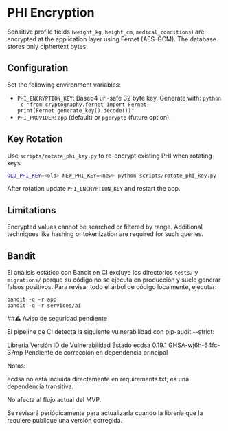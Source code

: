 # PHI Encryption

Sensitive profile fields (`weight_kg`, `height_cm`, `medical_conditions`) are
encrypted at the application layer using Fernet (AES-GCM). The database stores
only ciphertext bytes.

## Configuration

Set the following environment variables:

- `PHI_ENCRYPTION_KEY`: Base64 url-safe 32 byte key. Generate with:
  `python -c "from cryptography.fernet import Fernet; print(Fernet.generate_key().decode())"`
- `PHI_PROVIDER`: `app` (default) or `pgcrypto` (future option).

## Key Rotation

Use `scripts/rotate_phi_key.py` to re-encrypt existing PHI when rotating keys:

```bash
OLD_PHI_KEY=<old> NEW_PHI_KEY=<new> python scripts/rotate_phi_key.py
```

After rotation update `PHI_ENCRYPTION_KEY` and restart the app.

## Limitations

Encrypted values cannot be searched or filtered by range. Additional techniques
like hashing or tokenization are required for such queries.

## Bandit

El análisis estático con Bandit en CI excluye los directorios `tests/` y
`migrations/` porque su código no se ejecuta en producción y suele generar
falsos positivos. Para revisar todo el árbol de código localmente, ejecutar:

```
bandit -q -r app
bandit -q -r services/ai
```

##⚠ Aviso de seguridad pendiente

El pipeline de CI detecta la siguiente vulnerabilidad con pip-audit --strict:

Librería	Versión	ID de Vulnerabilidad	Estado
ecdsa	0.19.1	GHSA-wj6h-64fc-37mp	Pendiente de corrección en dependencia principal

Notas:

ecdsa no está incluida directamente en requirements.txt; es una dependencia transitiva.

No afecta al flujo actual del MVP.

Se revisará periódicamente para actualizarla cuando la librería que la requiere publique una versión corregida.
